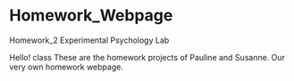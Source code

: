 # Homework_Webpage
Homework_2 Experimental Psychology Lab

Hello!
class
These are the homework projects of Pauline and Susanne.
Our very own homework webpage.
